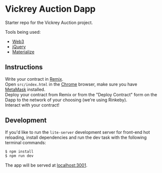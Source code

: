 # Vickrey Auction Dapp
Starter repo for the Vickrey Auction project.

Tools being used:
  * [Web3](https://github.com/ethereum/wiki/wiki/JavaScript-API)
  * [jQuery](http://api.jquery.com/)
  * [Materialize](http://materializecss.com/getting-started.html)

## Instructions
Write your contract in [Remix](https://remix.ethereum.org).  
Open `src/index.html` in the [Chrome](https://www.google.com/chrome/browser/desktop/index.html) browser, make sure you have [MetaMask](https://metamask.io/) installed.  
Deploy your contract from Remix or from the "Deploy Contract" form on the Dapp to the network of your choosing (we're using Rinkeby).  
Interact with your contract!

## Development
If you'd like to run the `lite-server` development server for front-end hot reloading, install dependencies and run the dev task with the following terminal commands:
  ```javascript
  $ npm install
  $ npm run dev
  ```

The app will be served at [localhost:3001](http://localhost:30001).
